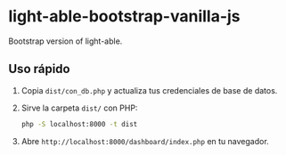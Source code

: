# light-able-bootstrap-vanilla-js
Bootstrap version of light-able.

## Uso rápido

1. Copia `dist/con_db.php` y actualiza tus credenciales de base de datos.
2. Sirve la carpeta `dist/` con PHP:

   ```bash
   php -S localhost:8000 -t dist
   ```

3. Abre `http://localhost:8000/dashboard/index.php` en tu navegador.
